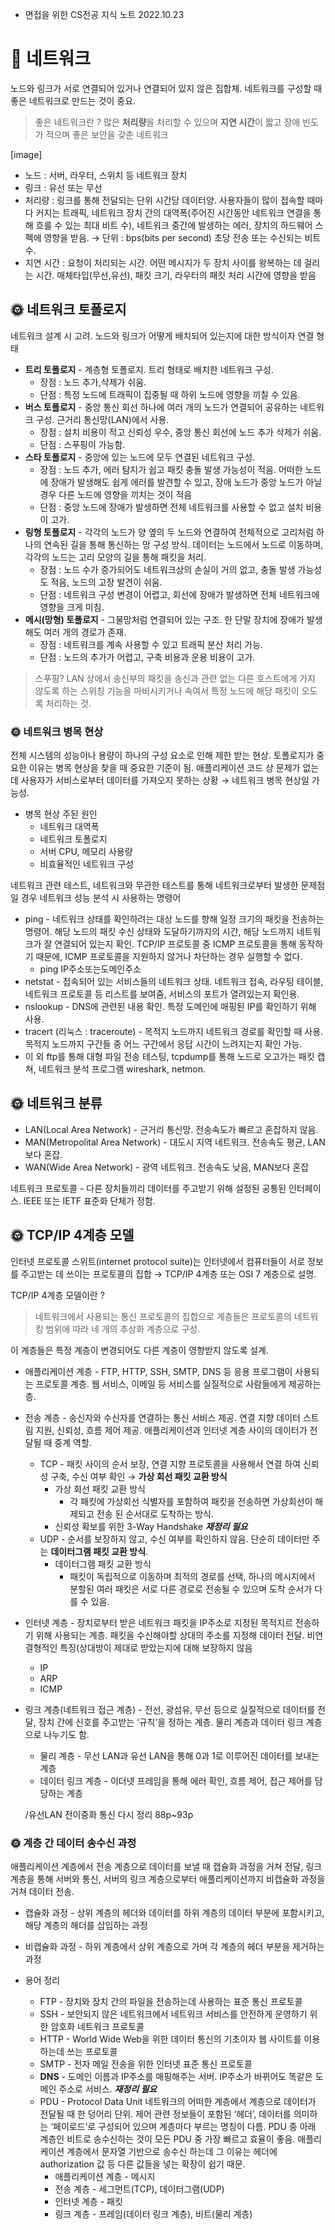- 면접을 위한 CS전공 지식 노트 2022.10.23


# 📌 네트워크

노드와 링크가 서로 연결되어 있거나 연결되어 있지 않은 집합체. 네트워크를 구성할 때 좋은 네트워크로 만드는 것이 중요. 

> 좋은 네트워크란 ? 많은 **처리량**을 처리할 수 있으며 **지연 시간**이 짧고 장애 빈도가 적으며 좋은 보안을 갖춘 네트워크
> 

[image]

- 노드 : 서버, 라우터, 스위치 등 네트워크 장치
- 링크 : 유선 또는 무선
- 처리량 : 링크를 통해 전달되는 단위 시간당 데이터양. 사용자들이 많이 접속할 때마다 커지는 트래픽, 네트워크 장치 간의 대역폭(주어진 시간동안 네트워크 연결을 통해 흐를 수 있는 최대 비트 수), 네트워크 중간에 발생하는 에러, 장치의 하드웨어 스펙에 영향을 받음. → 단위 : bps(bits per second) 초당 전송 또는 수신되는 비트 수.
- 지연 시간 : 요청이 처리되는 시간. 어떤 메시지가 두 장치 사이를 왕복하는 데 걸리는 시간. 매체타입(무선,유선), 패킷 크기, 라우터의 패킷 처리 시간에 영향을 받음

## 🌞 네트워크 토폴로지

네트워크 설계 시 고려. 노드와 링크가 어떻게 배치되어 있는지에 대한 방식이자 연결 형태

- **트리 토폴로지** - 계층형 토폴로지. 트리 형태로 배치한 네트워크 구성.
    - 장점 : 노드 추가,삭제가 쉬움.
    - 단점 : 특정 노드에 트래픽이 집중될 때 하위 노드에 영향을 끼칠 수 있음.
- **버스 토폴로지** - 중앙 통신 회선 하나에 여러 개의 노드가 연결되어 공유하는 네트워크 구성. 근거리 통신망(LAN)에서 사용.
    - 장점 : 설치 비용이 적고 신뢰성 우수, 중앙 통신 회선에 노드 추가 삭제가 쉬움.
    - 단점 : 스푸핑이 가능함.
- **스타 토폴로지** - 중앙에 있는 노드에 모두 연결된 네트워크 구성.
    - 장점 : 노드 추가, 에러 탐지가 쉽고 패킷 충돌 발생 가능성이 적음. 어떠한 노드에 장애가 발생해도 쉽게 에러를 발견할 수 있고, 장애 노드가 중앙 노드가 아닐 경우 다른 노드에 영향을 끼치는 것이 적음
    - 단점 : 중앙 노드에 장애가 발생하면 전체 네트워크를 사용할 수 없고 설치 비용이 고가.
- **링형 토폴로지** -  각각의 노드가 양 옆의 두 노드와 연결하여 전체적으로 고리처럼 하나의 연속된 길을 통해 통신하는 망 구성 방식. 데이터는 노드에서 노드로 이동하며, 각각의 노드는 고리 모양의 길을 통해 패킷을 처리.
    - 장점 : 노드 수가 증가되어도 네트워크상의 손실이 거의 없고, 충돌 발생 가능성도 적음, 노드의 고장 발견이 쉬움.
    - 단점 : 네트워크 구성 변경이 어렵고, 회선에 장애가 발생하면 전체 네트워크에 영향을 크게 미침.
- **메시(망형) 토폴로지** - 그물망처럼 연결되어 있는 구조. 한 단말 장치에 장애가 발생해도 여러 개의 경로가 존재.
    - 장점 : 네트워크를 계속 사용할 수 있고 트래픽 분산 처리 가능.
    - 단점 : 노드의 추가가 어렵고, 구축 비용과 운용 비용이 고가.

> 스푸핑? LAN 상에서 송신부의 패킷을 송신과 관련 없는 다른 호스트에게 가지 않도록 하는 스위칭 기능을 마비시키거나 속여서 특정 노드에 해당 패킷이 오도록 처리하는 것.
> 

### 🌞 네트워크 병목 현상

전체 시스템의 성능이나 용량이 하나의 구성 요소로 인해 제한 받는 현상. 토폴로지가 중요한 이유는 병목 현상을 찾을 때 중요한 기준이 됨. 애플리케이션 코드 상 문제가 없는데 사용자가 서비스로부터 데이터를 가져오지 못하는 상황 → 네트워크 병목 현상일 가능성.

- 병목 현상 주된 원인
    - 네트워크 대역폭
    - 네트워크 토폴로지
    - 서버 CPU, 메모리 사용량
    - 비효율적인 네트워크 구성

네트워크 관련 테스트, 네트워크와 무관한 테스트를 통해 네트워크로부터 발생한 문제점일 경우 네트워크 성능 분석 시 사용하는 명령어

- ping - 네트워크 상태를 확인하려는 대상 노드를 향해 일정 크기의 패킷을 전송하는 명령어. 해당 노드의 패킷 수신 상태와 도달하기까지의 시간, 해당 노드까지 네트워크가 잘 연결되어 있는지 확인. TCP/IP 프로토콜 중 ICMP 프로토콜을 통해 동작하기 때문에, ICMP 프로토콜을 지원하지 않거나 차단하는 경우 실행할 수 없다.
    - ping IP주소또는도메인주소
- netstat - 접속되어 있는 서비스들의 네트워크 상태. 네트워크 접속, 라우팅 테이블, 네트워크 프로토콜 등 리스트를 보여줌, 서비스의 포트가 열려있는지 확인용.
- nslookup - DNS에 관련된 내용 확인. 특정 도메인에 매핑된 IP를 확인하기 위해 사용.
- tracert (리눅스 : traceroute) - 목적지 노드까지 네트워크 경로를 확인할 때 사용. 목적지 노드까지 구간들 중 어느 구간에서 응답 시간이 느려지는지 확인 가능.
- 이 외 ftp를 통해 대형 파일 전송 테스팅, tcpdump를 통해 노드로 오고가는 패킷 캡쳐, 네트워크 분석 프로그램 wireshark, netmon.

## 🌞 네트워크 분류

- LAN(Local Area Network) - 근거리 통신망. 전송속도가 빠르고 혼잡하지 않음.
- MAN(Metropolital Area Network) - 대도시 지역 네트워크. 전송속도 평균, LAN보다 혼잡.
- WAN(Wide Area Network) - 광역 네트워크. 전송속도 낮음, MAN보다 혼잡

네트워크 프로토콜 - 다른 장치들끼리 데이터를 주고받기 위해 설정된 공통된 인터페이스. IEEE 또는 IETF 표준화 단체가 정함.

## 🌞 TCP/IP 4계층 모델

인터넷 프로토콜 스위트(internet protocol suite)는 인터넷에서 컴퓨터들이 서로 정보를 주고받는 데 쓰이는 프로토콜의 집합 → TCP/IP 4계층 또는 OSI 7 계층으로 설명.

TCP/IP 4계층 모델이란 ?

> 네트워크에서 사용되는 통신 프로토콜의 집합으로 계층들은 프로토콜의 네트워킹 범위에 따라 네 개의 추상화 계층으로 구성.
> 

이 계층들은 특정 계층이 변경되어도 다른 계층이 영향받지 않도록 설계.

- 애플리케이션 계층 - FTP, HTTP, SSH, SMTP, DNS 등 응용 프로그램이 사용되는 프로토콜 계층. 웹 서비스, 이메일 등 서비스를 실질적으로 사람들에게 제공하는 층.

- 전송 계층 - 송신자와 수신자를 연결하는 통신 서비스 제공. 연결 지향 데이터 스트림 지원, 신뢰성, 흐름 제어 제공. 애플리케이션과 인터넷 계층 사이의 데이터가 전달될 때 중계 역할.
    - TCP - 패킷 사이의 순서 보장, 연결 지향 프로토콜을 사용해서 연결 하여 신뢰성 구축, 수신 여부 확인 → **가상 회선 패킷 교환 방식**
        - 가상 회선 패킷 교환 방식
            - 각 패킷에 가상회선 식별자를 포함하여 패킷을 전송하면 가상회선이 해제되고 전송 된 순서대로 도착하는 방식.
        - 신뢰성 확보를 위한 3-Way Handshake ***재정리 필요***
    - UDP - 순서를 보장하지 않고, 수신 여부를 확인하지 않음. 단순히 데이터만 주는 **데이터그램 패킷 교환 방식**.
        - 데이터그램 패킷 교환 방식
            - 패킷이 독립적으로 이동하며 최적의 경로를 선택, 하나의 메시지에서 분할된 여러 패킷은 서로 다른 경로로 전송될 수 있으며 도착 순서가 다를 수 있음.

- 인터넷 계층 - 장치로부터 받은 네트워크 패킷을 IP주소로 지정된 목적지르 전송하기 위해 사용되는 계층. 패킷을 수신해야할 상대의 주소를 지정해 데이터 전달. 비연결형적인 특징(상대방이 제대로 받았는지에 대해 보장하지 않음
    - IP
    - ARP
    - ICMP
    
- 링크 계층(네트워크 접근 계층) - 전선, 광섬유, 무선 등으로 실질적으로 데이터를 전달, 장치 간에 신호를 주고받는 ‘규칙’을 정하는 계층. 물리 계층과 데이터 링크 계층으로 나누기도 함.
    - 물리 계층 - 무선 LAN과 유선 LAN을 통해 0과 1로 이루어진 데이터를 보내는 계층
    - 데이터 링크 계층 - 이더넷 프레임을 통해 에러 확인, 흐름 제어, 접근 제어를 담당하는 계층
    
    /유선LAN 전이중화 통신 다시 정리 88p~93p
    

### 🌞 계층 간 데이터 송수신 과정

애플리케이션 계층에서 전송 계층으로 데이터를 보낼 때 캡슐화 과정을 거쳐 전달, 링크 계층을 통해 서버와 통신, 서버의 링크 계층으로부터 애플리케이션까지 비캡슐화 과정을 거쳐 데이터 전송.

- 캡슐화 과정 - 상위 계층의 헤더와 데이터를 하위 계층의 데이터 부분에 포함시키고, 해당 계층의 헤더를 삽입하는 과정
- 비캡슐화 과정 - 하위 계층에서 상위 계층으로 가며 각 계층의 헤더 부분을 제거하는 과정

- 용어 정리
    - FTP - 장치와 장치 간의 파일을 전송하는데 사용하는 표준 통신 프로토콜
    - SSH - 보안되지 않은 네트워크에서 네트워크 서비스를 안전하게 운영하기 위한 암호화 네트워크 프로토콜
    - HTTP - World Wide Web을 위한 데이터 통신의 기초이자 웹 사이트를 이용하는데 쓰는 프로토콜
    - SMTP - 전자 메일 전송을 위한 인터넷 표준 통신 프로토콜
    - **DNS** - 도메인 이름과 IP주소를 매핑해주는 서버. IP주소가 바뀌어도 똑같은 도메인 주소로 서비스. ***재정리 필요***
    - PDU - Protocol Data Unit 네트워크의 어떠한 계층에서 계층으로 데이터가 전달될 때 한 덩어리 단위. 제어 관련 정보들이 포함된 ‘헤더’, 데이터를 의미하는 ‘페이로드’로 구성되어 있으며 계층마다 부르는 명칭이 다름. PDU 중 아래 계층인 비트로 송수신하는 것이 모든 PDU 중 가장 빠르고 효율이 좋음. 애플리케이션 계층에서 문자열 기반으로 송수신 하는데 그 이유는 헤더에 authorization 값 등 다른 값들을 넣는 확장이 쉽기 때문.
        - 애플리케이션 계층 - 메시지
        - 전송 계층 - 세그먼트(TCP), 데이터그램(UDP)
        - 인터넷 계층 - 패킷
        - 링크 계층 - 프레임(데이터 링크 계층), 비트(물리 계층)
